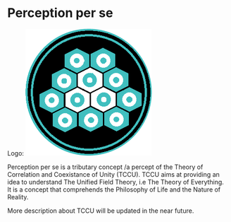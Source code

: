 # Perception per se

Logo: ![alt text](https://github.com/perceptionperse/perceptionperse.github.io/blob/master/img/io.png "Logo")

Perception per se is a tributary concept /a percept of the Theory of Correlation and Coexistance of Unity (TCCU). TCCU aims at providing an idea to understand The Unified Field Theory, i.e The Theory of Everything. It is a concept that comprehends the Philosophy of Life and the Nature of Reality.

More description about TCCU will be updated in the near future. 
